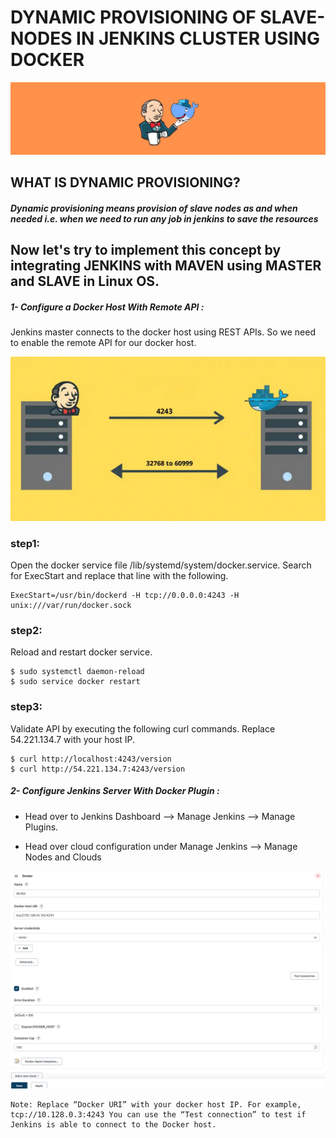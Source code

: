 # DYNAMIC PROVISIONING OF SLAVE-NODES IN JENKINS CLUSTER USING DOCKER

![jenkins-docker](https://github.com/OussamaMaroufi/Dynamic-provisioning-of-slave-node-jenkins/blob/main/images/jenkins-docker.png?raw=true)


## WHAT IS DYNAMIC PROVISIONING?

##### Dynamic provisioning means provision of slave nodes as and when needed i.e. when we need to run any job in jenkins to save the resources


## Now let's try to implement this concept by integrating JENKINS with MAVEN using MASTER and SLAVE in Linux OS.


##### 1- Configure a Docker Host With Remote API :

Jenkins master connects to the docker host using REST APIs. So we need to enable the remote API for our docker host.

![jenkins-docker](https://github.com/OussamaMaroufi/Dynamic-provisioning-of-slave-node-jenkins/blob/main/images/remote-api.png?raw=true)

### step1:
Open the docker service file /lib/systemd/system/docker.service. Search for ExecStart and replace that line with the following.

```
ExecStart=/usr/bin/dockerd -H tcp://0.0.0.0:4243 -H unix:///var/run/docker.sock
```

### step2:
Reload and restart docker service.

```
$ sudo systemctl daemon-reload
$ sudo service docker restart
```
### step3:
 Validate API by executing the following curl commands. Replace 54.221.134.7 with your host IP.

 ```
$ curl http://localhost:4243/version
$ curl http://54.221.134.7:4243/version
 ```

 ##### 2- Configure Jenkins Server With Docker Plugin : 

 - Head over to Jenkins Dashboard –> Manage Jenkins –> Manage Plugins.




- Head over cloud configuration under Manage Jenkins –> Manage Nodes and Clouds


![jenkins-docker](https://github.com/OussamaMaroufi/Dynamic-provisioning-of-slave-node-jenkins/blob/main/images/config-cloud.png?raw=true)


```
Note: Replace “Docker URI” with your docker host IP. For example, tcp://10.128.0.3:4243 You can use the “Test connection” to test if Jenkins is able to connect to the Docker host.
```







